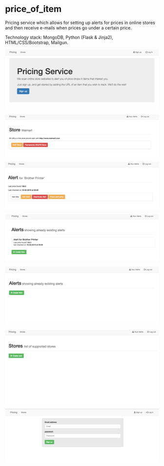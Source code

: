 # price_of_item

Pricing service which allows for setting up alerts for prices in online stores and then receive e-mails when prices go under a certain price.


Technology stack: MongoDB, Python (Flask & Jinja2), HTML/CSS/Bootstrap, Mailgun.


![screenshots](/readme-files/6.png)

![screenshots](/readme-files/1.png)

![screenshots](/readme-files/2.png)

![screenshots](/readme-files/3.png)

![screenshots](/readme-files/4.png)

![screenshots](/readme-files/5.png)

![screenshots](/readme-files/7.png)

